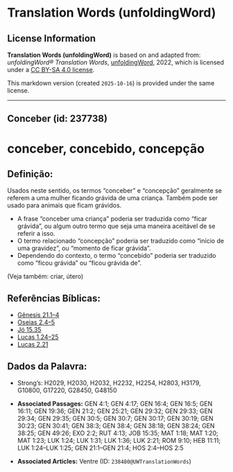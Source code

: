 # Translation Words (unfoldingWord)

## License Information

**Translation Words (unfoldingWord)** is based on and adapted from: _unfoldingWord® Translation Words_, [unfoldingWord](https://unfoldingword.org/utw), 2022, which is licensed under a [CC BY-SA 4.0 license](https://creativecommons.org/licenses/by-sa/4.0/legalcode.en).

This markdown version (created `2025-10-16`) is provided under the same license.



--------------------------------

## Conceber (id: 237738)

conceber, concebido, concepção
==============================

Definição:
----------

Usados neste sentido, os termos “conceber” e “concepção” geralmente se referem a uma mulher ficando grávida de uma criança. Também pode ser usado para animais que ficam grávidos.

* A frase “conceber uma criança” poderia ser traduzida como “ficar grávida”, ou algum outro termo que seja uma maneira aceitável de se referir a isso.
* O termo relacionado “concepção” poderia ser traduzido como “início de uma gravidez”, ou “momento de ficar grávida”.
* Dependendo do contexto, o termo “concebido” poderia ser traduzido como “ficou grávida” ou “ficou grávida de”.

(Veja também: criar, útero)

Referências Bíblicas:
---------------------

* [Gênesis 21\.1–4](https://ref.ly/Gen21:1-Gen21:4)
* [Oseias 2\.4–5](https://ref.ly/Hos2:4-Hos2:5)
* [Jó 15\.35](https://ref.ly/Job15:35)
* [Lucas 1\.24–25](https://ref.ly/Luke1:24-Luke1:25)
* [Lucas 2\.21](https://ref.ly/Luke2:21)

Dados da Palavra:
-----------------

* Strong’s: H2029, H2030, H2032, H2232, H2254, H2803, H3179, G10800, G17220, G28450, G48150

* **Associated Passages:** GEN 4:1; GEN 4:17; GEN 16:4; GEN 16:5; GEN 16:11; GEN 19:36; GEN 21:2; GEN 25:21; GEN 29:32; GEN 29:33; GEN 29:34; GEN 29:35; GEN 30:5; GEN 30:7; GEN 30:17; GEN 30:19; GEN 30:23; GEN 30:41; GEN 38:3; GEN 38:4; GEN 38:18; GEN 38:24; GEN 38:25; GEN 49:26; EXO 2:2; RUT 4:13; JOB 15:35; MAT 1:18; MAT 1:20; MAT 1:23; LUK 1:24; LUK 1:31; LUK 1:36; LUK 2:21; ROM 9:10; HEB 11:11; LUK 1:24–LUK 1:25; GEN 21:1–GEN 21:4; HOS 2:4–HOS 2:5
* **Associated Articles:** Ventre (ID: `238480@UWTranslationWords`)

